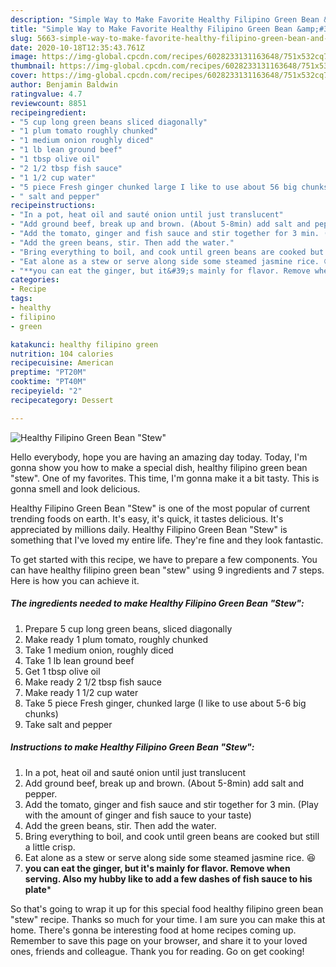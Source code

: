 ```yaml
---
description: "Simple Way to Make Favorite Healthy Filipino Green Bean &amp;#34;Stew&amp;#34;"
title: "Simple Way to Make Favorite Healthy Filipino Green Bean &amp;#34;Stew&amp;#34;"
slug: 5663-simple-way-to-make-favorite-healthy-filipino-green-bean-and-34-stew-and-34
date: 2020-10-18T12:35:43.761Z
image: https://img-global.cpcdn.com/recipes/6028233131163648/751x532cq70/healthy-filipino-green-bean-stew-recipe-main-photo.jpg
thumbnail: https://img-global.cpcdn.com/recipes/6028233131163648/751x532cq70/healthy-filipino-green-bean-stew-recipe-main-photo.jpg
cover: https://img-global.cpcdn.com/recipes/6028233131163648/751x532cq70/healthy-filipino-green-bean-stew-recipe-main-photo.jpg
author: Benjamin Baldwin
ratingvalue: 4.7
reviewcount: 8851
recipeingredient:
- "5 cup long green beans sliced diagonally"
- "1 plum tomato roughly chunked"
- "1 medium onion roughly diced"
- "1 lb lean ground beef"
- "1 tbsp olive oil"
- "2 1/2 tbsp fish sauce"
- "1 1/2 cup water"
- "5 piece Fresh ginger chunked large I like to use about 56 big chunks"
- " salt and pepper"
recipeinstructions:
- "In a pot, heat oil and sauté onion until just translucent"
- "Add ground beef, break up and brown. (About 5-8min) add salt and pepper."
- "Add the tomato, ginger and fish sauce and stir together for 3 min. (Play with the amount of ginger and fish sauce to your taste)"
- "Add the green beans, stir. Then add the water."
- "Bring everything to boil, and cook until green beans are cooked but still a little crisp."
- "Eat alone as a stew or serve along side some steamed jasmine rice. 😆"
- "**you can eat the ginger, but it&#39;s mainly for flavor. Remove when serving. Also my hubby like to add a few dashes of fish sauce to his plate***"
categories:
- Recipe
tags:
- healthy
- filipino
- green

katakunci: healthy filipino green 
nutrition: 104 calories
recipecuisine: American
preptime: "PT20M"
cooktime: "PT40M"
recipeyield: "2"
recipecategory: Dessert

---
```



![Healthy Filipino Green Bean &#34;Stew&#34;](https://img-global.cpcdn.com/recipes/6028233131163648/751x532cq70/healthy-filipino-green-bean-stew-recipe-main-photo.jpg)

Hello everybody, hope you are having an amazing day today. Today, I'm gonna show you how to make a special dish, healthy filipino green bean &#34;stew&#34;. One of my favorites. This time, I'm gonna make it a bit tasty. This is gonna smell and look delicious.

Healthy Filipino Green Bean &#34;Stew&#34; is one of the most popular of current trending foods on earth. It's easy, it's quick, it tastes delicious. It's appreciated by millions daily. Healthy Filipino Green Bean &#34;Stew&#34; is something that I've loved my entire life. They're fine and they look fantastic.




To get started with this recipe, we have to prepare a few components. You can have healthy filipino green bean &#34;stew&#34; using 9 ingredients and 7 steps. Here is how you can achieve it.

<!--inarticleads1-->

##### The ingredients needed to make Healthy Filipino Green Bean &#34;Stew&#34;:

1. Prepare 5 cup long green beans, sliced diagonally
1. Make ready 1 plum tomato, roughly chunked
1. Take 1 medium onion, roughly diced
1. Take 1 lb lean ground beef
1. Get 1 tbsp olive oil
1. Make ready 2 1/2 tbsp fish sauce
1. Make ready 1 1/2 cup water
1. Take 5 piece Fresh ginger, chunked large (I like to use about 5-6 big chunks)
1. Take  salt and pepper




<!--inarticleads2-->

##### Instructions to make Healthy Filipino Green Bean &#34;Stew&#34;:

1. In a pot, heat oil and sauté onion until just translucent
1. Add ground beef, break up and brown. (About 5-8min) add salt and pepper.
1. Add the tomato, ginger and fish sauce and stir together for 3 min. (Play with the amount of ginger and fish sauce to your taste)
1. Add the green beans, stir. Then add the water.
1. Bring everything to boil, and cook until green beans are cooked but still a little crisp.
1. Eat alone as a stew or serve along side some steamed jasmine rice. 😆
1. **you can eat the ginger, but it&#39;s mainly for flavor. Remove when serving. Also my hubby like to add a few dashes of fish sauce to his plate***




So that's going to wrap it up for this special food healthy filipino green bean &#34;stew&#34; recipe. Thanks so much for your time. I am sure you can make this at home. There's gonna be interesting food at home recipes coming up. Remember to save this page on your browser, and share it to your loved ones, friends and colleague. Thank you for reading. Go on get cooking!
